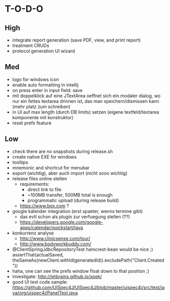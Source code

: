 
# T-O-D-O

## High

* integrate report generation (save PDF, view, and print report)
* treatment CRUDs
* protocol generation UI wizard

## Med

* logo for windows icon
* enable auto formatting in intellij
* on press enter in input field: save
* mit doppelklick auf eine JTextArea oeffnet sich ein modaler dialog, wo nur ein fettes textarea drinnen ist, das man speichern/dismissen kann (mehr platz zum schreiben)
* in UI auf max length (durch DB limits) setzen (eigene textfeld/textarea komponente mit konstruktor)
* reset prefs feature

## Low

* check there are no snapshots during release.sh
* create native EXE for windows
* tooltips
* mnemonic and shortcut for menubar
* export (wichtig), aber auch import (nicht sooo wichtig)
* release files online stellen
  * requirements:
    * direct link to file
    * ~100MB transfer, 500MB total is enough
    * programmatic upload (during release build)
  * https://www.box.com ?
* google kalender integration (erst spaeter, wenns termine gibt)
  * das evtl schon als plugin zur verfuegung stellen (??)
  * https://developers.google.com/google-apps/calendar/quickstart/java
* konkurrenz analyse
  * http://www.clinicsense.com/tour/
  * http://www.bodyworkbuddy.com/
* @ClientSpringJdbcRepositoryTest hamcrest-bean would be nice ;) assertThat(actualSaved, theSameAs(newClient.withId(generatedId)).excludePath("Client.Created"))
* haha, one can see the prefs window float down to that position ;)
* investigate: http://jetbrains.github.io/spek/
* good UI test code sample: https://github.com/UISpec4J/UISpec4J/blob/master/uispec4j/src/test/java/org/uispec4j/PanelTest.java
